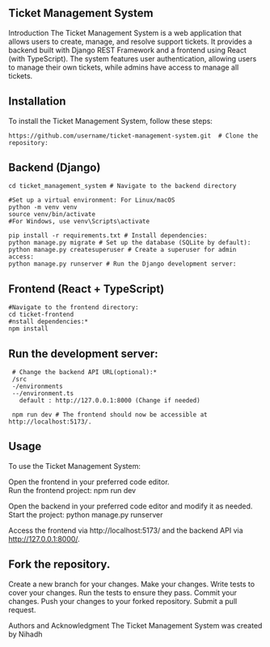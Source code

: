 ## Ticket Management System
Introduction
The Ticket Management System is a web application that allows users to create, manage, and resolve support tickets. It provides a backend built with Django REST Framework and a frontend using React (with TypeScript). The system features user authentication, allowing users to manage their own tickets, while admins have access to manage all tickets.

## Installation
To install the Ticket Management System, follow these steps:
  
  ``` shell
  https://github.com/username/ticket-management-system.git  # Clone the repository: 
 ```
  ## Backend (Django)
  
  ```shell
  cd ticket_management_system # Navigate to the backend directory

  #Set up a virtual environment: For Linux/macOS
  python -m venv venv
  source venv/bin/activate
  #For Windows, use venv\Scripts\activate

  pip install -r requirements.txt # Install dependencies:
  python manage.py migrate # Set up the database (SQLite by default):
  python manage.py createsuperuser # Create a superuser for admin access:
  python manage.py runserver # Run the Django development server:
```

  ## Frontend (React + TypeScript)
  
  ```shell
  #Navigate to the frontend directory:
  cd ticket-frontend
  #nstall dependencies:*
  npm install
  ```

  
  ## Run the development server:
 ```shell 
  # Change the backend API URL(optional):*
  /src
  -/environments
  --/environment.ts
    default : http://127.0.0.1:8000 (Change if needed)

  npm run dev # The frontend should now be accessible at http://localhost:5173/.
```

## Usage
  To use the Ticket Management System: 
  
  Open the frontend in your preferred code editor.   
  Run the frontend project:
  npm run dev
  
  Open the backend in your preferred code editor and modify it as needed. 
  Start the project:
  python manage.py runserver
  
  Access the frontend via http://localhost:5173/ and the backend API via http://127.0.0.1:8000/.



## Fork the repository.
  Create a new branch for your changes.
  Make your changes.
  Write tests to cover your changes.
  Run the tests to ensure they pass.
  Commit your changes.
  Push your changes to your forked repository.
  Submit a pull request.

Authors and Acknowledgment
The Ticket Management System was created by Nihadh
